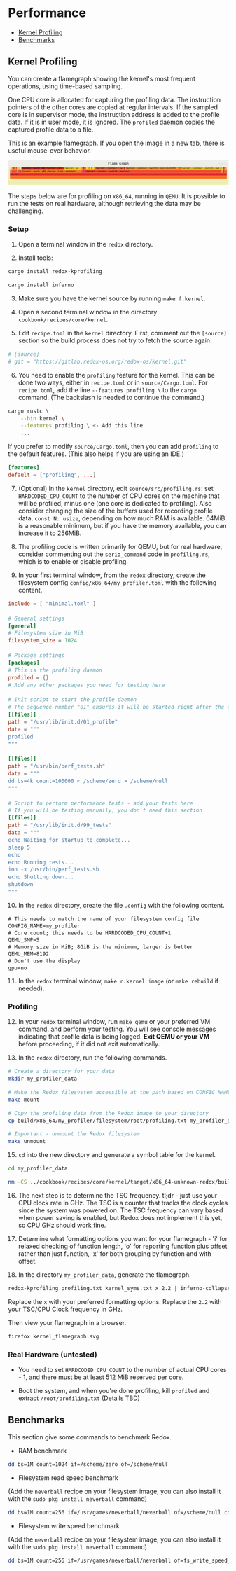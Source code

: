 # Performance

- [Kernel Profiling](#kernel-profiling)
- [Benchmarks](#benchmarks)

## Kernel Profiling

You can create a flamegraph showing the kernel's most frequent operations, using time-based sampling.

One CPU core is allocated for capturing the profiling data. The instruction pointers of the other cores are copied at regular intervals. If the sampled core is in supervisor mode, the instruction address is added to the profile data. If it is in user mode, it is ignored. The `profiled` daemon copies the captured profile data to a file.

This is an example flamegraph. If you open the image in a new tab, there is useful mouse-over behavior.

![Kernel Flamegraph](./assets/kernel_flamegraph.svg "Kernel Flamegraph")

The steps below are for profiling on `x86_64`, running in `QEMU`. It is possible to run the tests on real hardware, although retrieving the data may be challenging.

### Setup

1. Open a terminal window in the `redox` directory.

2. Install tools: 

```sh
cargo install redox-kprofiling
```

```sh
cargo install inferno
```

3. Make sure you have the kernel source by running `make f.kernel`.

4. Open a second terminal window in the directory `cookbook/recipes/core/kernel`.

5. Edit `recipe.toml` in the `kernel` directory. First, comment out the `[source]` section so the build process does not try to fetch the source again.

```toml
# [source]
# git = "https://gitlab.redox-os.org/redox-os/kernel.git"
```

6. You need to enable the `profiling` feature for the kernel. This can be done two ways, either in `recipe.toml` or in `source/Cargo.toml`. For `recipe.toml`, add the line `--features profiling \` to the `cargo` command. (The backslash is needed to continue the command.)

```sh
cargo rustc \
    --bin kernel \
    --features profiling \ <- Add this line
    ...
```

If you prefer to modify `source/Cargo.toml`, then you can add `profiling` to the default features. (This also helps if you are using an IDE.)

```toml
[features]
default = ["profiling", ...]
```

7. (Optional) In the `kernel` directory, edit `source/src/profiling.rs`: set `HARDCODED_CPU_COUNT` to the number of CPU cores on the machine that will be profiled, minus one (one core is dedicated to profiling). Also consider changing the size of the buffers used for recording profile data, `const N: usize`, depending on how much RAM is available. 64MiB is a reasonable minimum, but if you have the memory available, you can increase it to 256MiB.

8. The profiling code is written primarily for QEMU, but for real hardware, consider commenting out the `serio_command` code in `profiling.rs`, which is to enable or disable profiling.

9. In your first terminal window, from the `redox` directory, create the filesystem config `config/x86_64/my_profiler.toml` with the following content.

```toml
include = [ "minimal.toml" ]

# General settings
[general]
# Filesystem size in MiB
filesystem_size = 1024

# Package settings
[packages]
# This is the profiling daemon
profiled = {}
# Add any other packages you need for testing here

# Init script to start the profile daemon
# The sequence number "01" ensures it will be started right after the drivers
[[files]]
path = "/usr/lib/init.d/01_profile"
data = """
profiled
"""

[[files]]
path = "/usr/bin/perf_tests.sh"
data = """
dd bs=4k count=100000 < /scheme/zero > /scheme/null
"""

# Script to perform performance tests - add your tests here
# If you will be testing manually, you don't need this section
[[files]]
path = "/usr/lib/init.d/99_tests"
data = """
echo Waiting for startup to complete...
sleep 5
echo
echo Running tests...
ion -x /usr/bin/perf_tests.sh
echo Shutting down...
shutdown
"""
```

10. In the `redox` directory, create the file `.config` with the following content.

```make
# This needs to match the name of your filesystem config file
CONFIG_NAME=my_profiler
# Core count; this needs to be HARDCODED_CPU_COUNT+1
QEMU_SMP=5
# Memory size in MiB; 8GiB is the minimum, larger is better
QEMU_MEM=8192
# Don't use the display
gpu=no
```

11. In the `redox` terminal window, `make r.kernel image` (or `make rebuild` if needed).

### Profiling

12. In your `redox` terminal window, run `make qemu` or your preferred VM command, and perform your testing. You will see console messages indicating that profile data is being logged. **Exit QEMU or your VM** before proceeding, if it did not exit automatically.

14. In the `redox` directory, run the following commands.

```sh
# Create a directory for your data
mkdir my_profiler_data
```

```sh
# Make the Redox filesystem accessible at the path based on CONFIG_NAME
make mount
```

```sh
# Copy the profiling data from the Redox image to your directory
cp build/x86_64/my_profiler/filesystem/root/profiling.txt my_profiler_data
```

```sh
# Important - unmount the Redox filesystem
make unmount
```

15. `cd` into the new directory and generate a symbol table for the kernel.

```sh
cd my_profiler_data
```

```sh
nm -CS ../cookbook/recipes/core/kernel/target/x86_64-unknown-redox/build/kernel > kernel_syms.txt
```

16. The next step is to determine the TSC frequency. tl;dr - just use your CPU clock rate in GHz. The TSC is a counter that tracks the clock cycles since the system was powered on. The TSC frequency can vary based when power saving is enabled, but Redox does not implement this yet, so CPU GHz should work fine.

17. Determine what formatting options you want for your flamegraph - 'i' for relaxed checking of function length, 'o' for reporting function plus offset rather than just function, 'x' for both grouping by function and with offset.

18. In the directory `my_profiler_data`, generate the flamegraph.

```sh
redox-kprofiling profiling.txt kernel_syms.txt x 2.2 | inferno-collapse-perf | inferno-flamegraph > kernel_flamegraph.svg
```

Replace the `x` with your preferred formatting options. Replace the `2.2` with your TSC/CPU Clock frequency in GHz.

Then view your flamegraph in a browser.

```sh
firefox kernel_flamegraph.svg
```

### Real Hardware (untested)

- You need to set `HARDCODED_CPU_COUNT` to the number of actual CPU cores - 1, and there must be at least 512 MiB reserved per core.

- Boot the system, and when you're done profiling, kill `profiled` and extract `/root/profiling.txt` (Details TBD)

## Benchmarks

This section give some commands to benchmark Redox.

<!--
- CPU benchmark
TODO: port the sha256sum tool to redox
```sh
dd bs=1M count=1024 if=/scheme/zero | sha256sum
```
-->

- RAM benchmark

```sh
dd bs=1M count=1024 if=/scheme/zero of=/scheme/null
```

- Filesystem read speed benchmark

(Add the `neverball` recipe on your filesystem image, you can also install it with the `sudo pkg install neverball` command)

```sh
dd bs=1M count=256 if=/usr/games/neverball/neverball of=/scheme/null conv=fdatasync
```

- Filesystem write speed benchmark

(Add the `neverball` recipe on your filesystem image, you can also install it with the `sudo pkg install neverball` command)

```sh
dd bs=1M count=256 if=/usr/games/neverball/neverball of=fs_write_speed_bench conv=fdatasync
```
